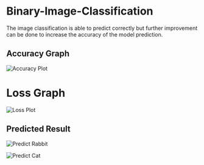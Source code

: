 ﻿# Binary-Image-Classification
The image classification is able to predict correctly but further improvement can be done to increase the accuracy of the model prediction.

## Accuracy Graph
![Accuracy Plot](https://github.com/Ruzanaaris/Binary-Image-Classification/assets/95346773/9a7e20fe-71be-4477-85f6-9279486d99b6)

# Loss Graph
![Loss Plot](https://github.com/Ruzanaaris/Binary-Image-Classification/assets/95346773/b39d7554-c3f7-410e-800b-67ac781b6f71)


## Predicted Result 
![Predict Rabbit](https://github.com/Ruzanaaris/Binary-Image-Classification/assets/95346773/5dfd5b17-146c-4e6e-a363-a6bee50b22f1)


![Predict Cat](https://github.com/Ruzanaaris/Binary-Image-Classification/assets/95346773/3a6b4379-b00a-4f9f-8934-2926b347bbf4)


